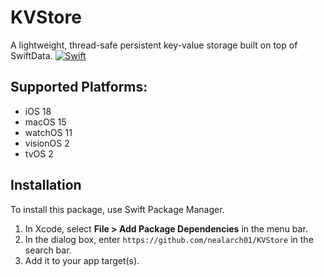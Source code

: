 # KVStore
A lightweight, thread-safe persistent key-value storage built on top of SwiftData.
[![Swift](https://github.com/nealarch01/KVStore/actions/workflows/swift.yml/badge.svg)](https://github.com/nealarch01/KVStore/actions/workflows/swift.yml)

## Supported Platforms:
- iOS 18
- macOS 15
- watchOS 11
- visionOS 2
- tvOS 2

## Installation
To install this package, use Swift Package Manager.

1. In Xcode, select **File > Add Package Dependencies** in the menu bar.
2. In the dialog box, enter `https://github.com/nealarch01/KVStore` in the search bar.
3. Add it to your app target(s).
